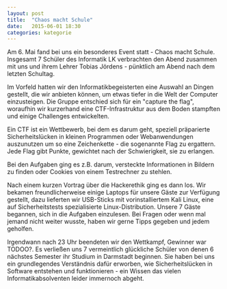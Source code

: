 ```yaml
---
layout: post
title:  "Chaos macht Schule"
date:   2015-06-01 18:30
categories: kategorie
---
```



Am 6. Mai fand bei uns ein besonderes Event statt - Chaos macht Schule.
Insgesamt 7 Schüler des Informatik LK verbrachten den Abend zusammen mit uns
und ihrem Lehrer Tobias Jördens - pünktlich am Abend nach dem letzten Schultag.

Im Vorfeld hatten wir den Informatikbegeisterten eine Auswahl an Dingen
gestellt, die wir anbieten können, um etwas tiefer in die Welt der Computer
einzusteigen. Die Gruppe entschied sich für ein "capture the flag", woraufhin
wir kurzerhand eine CTF-Infrastruktur aus dem Boden stampften und einige
Challenges entwickelten.

Ein CTF ist ein Wettbewerb, bei dem es darum geht, speziell
präparierte Sicherheitslücken in kleinen Programmen oder Webanwendungen
auszunutzen um so eine Zeichenkette - die sogenannte Flag zu ergattern. Jede
Flag gibt Punkte, gewichtet nach der Schwierigkeit, sie zu erlangen.

Bei den Aufgaben ging es z.B. darum, versteckte Informationen in Bildern zu
finden oder Cookies von einem Testrechner zu stehlen.

Nach einem kurzen Vortrag über die Hackerethik ging es dann los. Wir bekamen
freundlicherweise einige Laptops für unsere Gäste zur Verfügung gestellt, dazu
lieferten wir USB-Sticks mit vorinstalliertem Kali Linux, eine auf
Sicherheitstests spezialisierte Linux-Distribution. Unsere 7 Gäste begannen,
sich in die Aufgaben einzulesen. Bei Fragen oder wenn mal jemand nicht weiter
wusste, haben wir gerne Tipps gegeben und jedem geholfen.

Irgendwann nach 23 Uhr beendeten wir den Wettkampf, Gewinner war TODOO?. Es
verließen uns 7 vermeintlich glückliche Schüler von denen 6 nächstes Semester
ihr Studium in Darmstadt beginnen. Sie haben bei uns ein grundlegendes
Verständnis dafür erworben, wie Sicherheitslücken in Software entstehen und
funktionieren  - ein Wissen das vielen Informatikabsolventen leider immernoch
abgeht.

